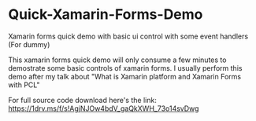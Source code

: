 # Quick-Xamarin-Forms-Demo
Xamarin forms quick demo with basic ui control with some event handlers (For dummy)

This xamarin forms quick demo will only consume a few minutes to demostrate some basic controls of xamarin forms. I usually perform this demo after my talk about "What is Xamarin platform and Xamarin Forms with PCL"

For full source code download here's the link: https://1drv.ms/f/s!AgjNJOw4bdV_gaQkXWH_73o14svDwg
